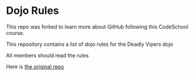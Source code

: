 Dojo Rules
==========

This repo was forked to learn more about GitHub following this CodeSchool course.

This repository contains a list of dojo rules for the Deadly Vipers dojo

All members should read the rules

Here is [the original repo](https://github.com/deadlyvipers)
